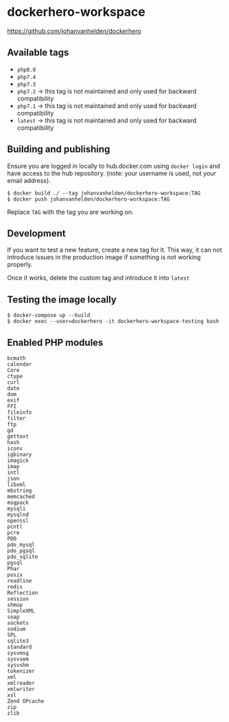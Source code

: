 # dockerhero-workspace

https://github.com/johanvanhelden/dockerhero

## Available tags
- `php8.0`
- `php7.4`
- `php7.3`
- `php7.2` -> this tag is not maintained and only used for backward compatibility
- `php7.1` -> this tag is not maintained and only used for backward compatibility
- `latest` -> this tag is not maintained and only used for backward compatibility

## Building and publishing

Ensure you are logged in locally to hub.docker.com using `docker login` and have access to the hub repository.
(note: your username is used, not your email address).

```
$ docker build ./ --tag johanvanhelden/dockerhero-workspace:TAG
$ docker push johanvanhelden/dockerhero-workspace:TAG
```

Replace `TAG` with the tag you are working on.

## Development

If you want to test a new feature, create a new tag for it. This way, it can not introduce issues in the production image if something is not working properly.

Once it works, delete the custom tag and introduce it into `latest`

## Testing the image locally

```
$ docker-compose up --build
$ docker exec --user=dockerhero -it dockerhero-workspace-testing bash
```

## Enabled PHP modules
```
bcmath
calendar
Core
ctype
curl
date
dom
exif
FFI
fileinfo
filter
ftp
gd
gettext
hash
iconv
igbinary
imagick
imap
intl
json
libxml
mbstring
memcached
msgpack
mysqli
mysqlnd
openssl
pcntl
pcre
PDO
pdo_mysql
pdo_pgsql
pdo_sqlite
pgsql
Phar
posix
readline
redis
Reflection
session
shmop
SimpleXML
soap
sockets
sodium
SPL
sqlite3
standard
sysvmsg
sysvsem
sysvshm
tokenizer
xml
xmlreader
xmlwriter
xsl
Zend OPcache
zip
zlib
```
